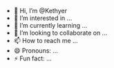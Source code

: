 - 👋 Hi, I’m @Kethyer
- 👀 I’m interested in ...
- 🌱 I’m currently learning ...
- 💞️ I’m looking to collaborate on ...
- 📫 How to reach me ...
- 😄 Pronouns: ...
- ⚡ Fun fact: ...

<!---
Kethyer/Kethyer is a ✨ special ✨ repository because its `README.md` (this file) appears on your GitHub profile.
You can click the Preview link to take a look at your changes.
--->
